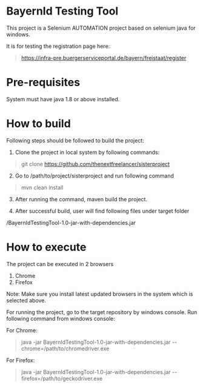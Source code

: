 # BayernId Testing Tool
This project is a Selenium AUTOMATION project based on selenium java for windows.

It is for testing the registration page here: 

> https://infra-pre.buergerserviceportal.de/bayern/freistaat/register


# Pre-requisites
System must have java 1.8 or above installed.

# How to build
Following steps should be followed to build the project:
1. Clone the project in local system by following commands:

> git clone https://github.com/thenextfreelancer/sisterproject

2. Go to /path/to/project/sisterproject and run following command

> mvn clean install

3. After running the command, maven build the project.

4. After successful build, user will find following files under target folder

/BayernIdTestingTool-1.0-jar-with-dependencies.jar


# How to execute
The project can be executed in 2 browsers
1. Chrome
2. Firefox

Note: Make sure you install latest updated browsers in the system which is selected above.

For running the project, go to the target repository by windows console. Run following command from windows console:

For Chrome:

> java -jar BayernIdTestingTool-1.0-jar-with-dependencies.jar --chrome=/path/to/chromedriver.exe

For Firefox:

> java -jar BayernIdTestingTool-1.0-jar-with-dependencies.jar --firefox=/path/to/geckodriver.exe

